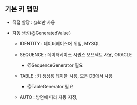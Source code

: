## 기본 키 맵핑

- 직접 할당 : @Id만 사용

- 자동 생성(@GeneratedValue)

    - IDENTITY : 데이터베이스에 위임, MYSQL

    - SEQUENCE : 데이터베이스 시퀀스 오브젝트 사용, ORACLE

        - @SequenceGenerator 필요

    - TABLE : 키 생성용 테이블 사용, 모든 DB에서 사용

        - @TableGenerator 필요

    - AUTO : 방언에 따라 자동 지정, 